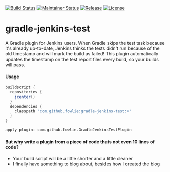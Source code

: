 [![Build Status](https://travis-ci.org/fowlie/gradle-jenkins-test.svg?branch=master)](https://travis-ci.org/fowlie/gradle-jenkins-test)
[![Maintainer Status](http://stillmaintained.com/fowlie/gradle-jenkins-test.png)](http://stillmaintained.com/fowlie/gradle-jenkins-test)
[![Release](http://img.shields.io/badge/release-0.1-47b31f.svg)](https://github.com/fowlie/gradle-jenkins-test/releases)
[![License](http://img.shields.io/badge/license-MIT-47b31f.svg)](#copyright-and-license)

gradle-jenkins-test
============
A Gradle plugin for Jenkins users. When Gradle skips the test task because it's already up-to-date, Jenkins thinks the tests didn't run because of the old timestamp and will mark the build as failed! This plugin automatically updates the timestamp on the test report files every build, so your builds will pass.

#### Usage
  ```groovy
  buildscript {
    repositories {
      jcenter()
    }
    dependencies {
      classpath 'com.github.fowlie:gradle-jenkins-test:+'
    }
  }
  
  apply plugin: com.github.fowlie.GradleJenkinsTestPlugin
  ```
#### But why write a plugin from a piece of code thats not even 10 lines of code?
* Your build script will be a little shorter and a little cleaner
* I finally have something to blog about, besides how I created the blog
